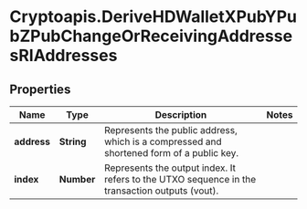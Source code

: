 # Cryptoapis.DeriveHDWalletXPubYPubZPubChangeOrReceivingAddressesRIAddresses

## Properties

Name | Type | Description | Notes
------------ | ------------- | ------------- | -------------
**address** | **String** | Represents the public address, which is a compressed and shortened form of a public key. | 
**index** | **Number** | Represents the output index. It refers to the UTXO sequence in the transaction outputs (vout). | 


